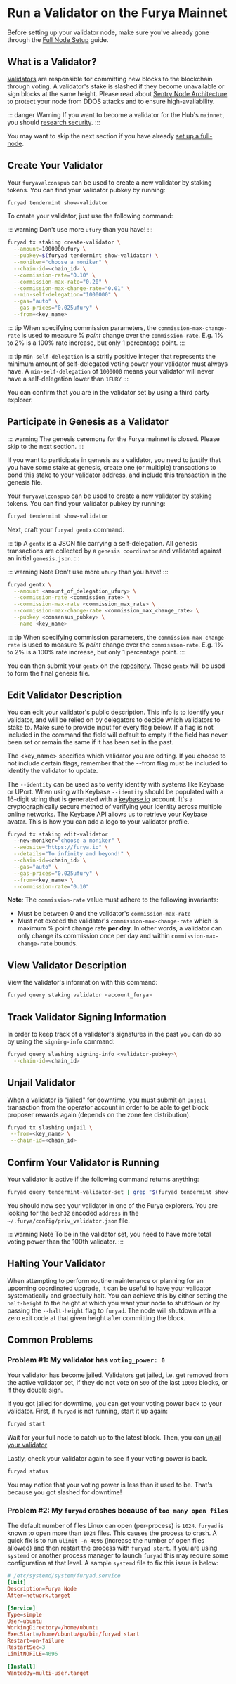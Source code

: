 # Run a Validator on the Furya Mainnet

Before setting up your validator node, make sure you've already gone through the [Full Node Setup](./join-mainnet.md) guide.

## What is a Validator?

[Validators](./overview.md) are responsible for committing new blocks to the blockchain through voting. A validator's stake is slashed if they become unavailable or sign blocks at the same height. Please read about [Sentry Node Architecture](./validator-faq.md#how-can-validators-protect-themselves-from-denial-of-service-attacks) to protect your node from DDOS attacks and to ensure high-availability.

::: danger Warning
If you want to become a validator for the Hub's `mainnet`, you should [research security](./security.md).
:::

You may want to skip the next section if you have already [set up a full-node](./join-mainnet.md).

## Create Your Validator

Your `furyavalconspub` can be used to create a new validator by staking tokens. You can find your validator pubkey by running:

```bash
furyad tendermint show-validator
```

To create your validator, just use the following command:

::: warning
Don't use more `ufury` than you have!
:::

```bash
furyad tx staking create-validator \
  --amount=1000000ufury \
  --pubkey=$(furyad tendermint show-validator) \
  --moniker="choose a moniker" \
  --chain-id=<chain_id> \
  --commission-rate="0.10" \
  --commission-max-rate="0.20" \
  --commission-max-change-rate="0.01" \
  --min-self-delegation="1000000" \
  --gas="auto" \
  --gas-prices="0.025ufury" \
  --from=<key_name>
```

::: tip
When specifying commission parameters, the `commission-max-change-rate` is used to measure % _point_ change over the `commission-rate`. E.g. 1% to 2% is a 100% rate increase, but only 1 percentage point.
:::

::: tip
`Min-self-delegation` is a stritly positive integer that represents the minimum amount of self-delegated voting power your validator must always have. A `min-self-delegation` of `1000000` means your validator will never have a self-delegation lower than `1FURY`
:::

You can confirm that you are in the validator set by using a third party explorer.

## Participate in Genesis as a Validator

::: warning
The genesis ceremony for the Furya mainnet is closed. Please skip to the next section.
:::

If you want to participate in genesis as a validator, you need to justify that
you have some stake at genesis, create one (or multiple) transactions to bond this stake to your validator address, and include this transaction in the genesis file.

Your `furyavalconspub` can be used to create a new validator by staking tokens. You can find your validator pubkey by running:

```bash
furyad tendermint show-validator
```

Next, craft your `furyad gentx` command.

::: tip
A `gentx` is a JSON file carrying a self-delegation. All genesis transactions are collected by a `genesis coordinator` and validated against an initial `genesis.json`.
:::

::: warning Note
Don't use more `ufury` than you have!
:::

```bash
furyad gentx \
  --amount <amount_of_delegation_ufury> \
  --commission-rate <commission_rate> \
  --commission-max-rate <commission_max_rate> \
  --commission-max-change-rate <commission_max_change_rate> \
  --pubkey <consensus_pubkey> \
  --name <key_name>
```

::: tip
When specifying commission parameters, the `commission-max-change-rate` is used to measure % _point_ change over the `commission-rate`. E.g. 1% to 2% is a 100% rate increase, but only 1 percentage point.
:::

You can then submit your `gentx` on the [repository](https://github.com/furya/network). These `gentx` will be used to form the final genesis file.

## Edit Validator Description

You can edit your validator's public description. This info is to identify your validator, and will be relied on by delegators to decide which validators to stake to. Make sure to provide input for every flag below. If a flag is not included in the command the field will default to empty if the field has never been set or remain the same if it has been set in the past.

The <key_name> specifies which validator you are editing. If you choose to not include certain flags, remember that the --from flag must be included to identify the validator to update.

The `--identity` can be used as to verify identity with systems like Keybase or UPort. When using with Keybase `--identity` should be populated with a 16-digit string that is generated with a [keybase.io](https://keybase.io) account. It's a cryptographically secure method of verifying your identity across multiple online networks. The Keybase API allows us to retrieve your Keybase avatar. This is how you can add a logo to your validator profile.

```bash
furyad tx staking edit-validator
  --new-moniker="choose a moniker" \
  --website="https://furya.io" \
  --details="To infinity and beyond!" \
  --chain-id=<chain_id> \
  --gas="auto" \
  --gas-prices="0.025ufury" \
  --from=<key_name> \
  --commission-rate="0.10"
```

__Note__: The `commission-rate` value must adhere to the following invariants:

- Must be between 0 and the validator's `commission-max-rate`
- Must not exceed the validator's `commission-max-change-rate` which is maximum
  % point change rate __per day__. In other words, a validator can only change
  its commission once per day and within `commission-max-change-rate` bounds.

## View Validator Description

View the validator's information with this command:

```bash
furyad query staking validator <account_furya>
```

## Track Validator Signing Information

In order to keep track of a validator's signatures in the past you can do so by using the `signing-info` command:

```bash
furyad query slashing signing-info <validator-pubkey>\
  --chain-id=<chain_id>
```

## Unjail Validator

When a validator is "jailed" for downtime, you must submit an `Unjail` transaction from the operator account in order to be able to get block proposer rewards again (depends on the zone fee distribution).

```bash
furyad tx slashing unjail \
 --from=<key_name> \
 --chain-id=<chain_id>
```

## Confirm Your Validator is Running

Your validator is active if the following command returns anything:

```bash
furyad query tendermint-validator-set | grep "$(furyad tendermint show-address)"
```

You should now see your validator in one of the Furya explorers. You are looking for the `bech32` encoded `address` in the `~/.furya/config/priv_validator.json` file.

::: warning Note
To be in the validator set, you need to have more total voting power than the 100th validator.
:::

## Halting Your Validator

When attempting to perform routine maintenance or planning for an upcoming coordinated
upgrade, it can be useful to have your validator systematically and gracefully halt.
You can achieve this by either setting the `halt-height` to the height at which
you want your node to shutdown or by passing the `--halt-height` flag to `furyad`.
The node will shutdown with a zero exit code at that given height after committing
the block.

## Common Problems

### Problem #1: My validator has `voting_power: 0`

Your validator has become jailed. Validators get jailed, i.e. get removed from the active validator set, if they do not vote on `500` of the last `10000` blocks, or if they double sign.

If you got jailed for downtime, you can get your voting power back to your validator. First, if `furyad` is not running, start it up again:

```bash
furyad start
```

Wait for your full node to catch up to the latest block. Then, you can [unjail your validator](#unjail-validator)

Lastly, check your validator again to see if your voting power is back.

```bash
furyad status
```

You may notice that your voting power is less than it used to be. That's because you got slashed for downtime!

### Problem #2: My `furyad` crashes because of `too many open files`

The default number of files Linux can open (per-process) is `1024`. `furyad` is known to open more than `1024` files. This causes the process to crash. A quick fix is to run `ulimit -n 4096` (increase the number of open files allowed) and then restart the process with `furyad start`. If you are using `systemd` or another process manager to launch `furyad` this may require some configuration at that level. A sample `systemd` file to fix this issue is below:

```toml
# /etc/systemd/system/furyad.service
[Unit]
Description=Furya Node
After=network.target

[Service]
Type=simple
User=ubuntu
WorkingDirectory=/home/ubuntu
ExecStart=/home/ubuntu/go/bin/furyad start
Restart=on-failure
RestartSec=3
LimitNOFILE=4096

[Install]
WantedBy=multi-user.target
```
